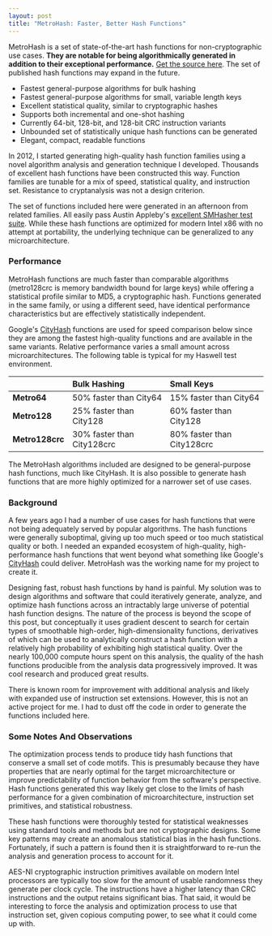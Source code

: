```yaml
---
layout: post
title: "MetroHash: Faster, Better Hash Functions"
---
```


MetroHash is a set of state-of-the-art hash functions for non-cryptographic use cases. **They are notable for being algorithmically generated in addition to their exceptional performance.** [Get the source here](https://github.com/jandrewrogers/MetroHash). The set of published hash functions may expand in the future.

* Fastest general-purpose algorithms for bulk hashing
* Fastest general-purpose algorithms for small, variable length keys
* Excellent statistical quality, similar to cryptographic hashes
* Supports both incremental and one-shot hashing
* Currently 64-bit, 128-bit, and 128-bit CRC instruction variants
* Unbounded set of statistically unique hash functions can be generated
* Elegant, compact, readable functions

In 2012, I started generating high-quality hash function families using a novel algorithm analysis and generation technique I developed. Thousands of excellent hash functions have been constructed this way. Function families are tunable for a mix of speed, statistical quality, and instruction set. Resistance to cryptanalysis was not a design criterion.

The set of functions included here were generated in an afternoon from related families. All easily pass Austin Appleby's [excellent SMHasher test suite](https://code.google.com/p/smhasher/). While these hash functions are optimized for modern Intel x86 with no attempt at portability, the underlying technique can be generalized to any microarchitecture. 

### Performance

MetroHash functions are much faster than comparable algorithms (metro128crc is memory bandwidth bound for large keys) while offering a statistical profile similar to MD5, a cryptographic hash. Functions generated in the same family, or using a different seed, have identical performance characteristics but are effectively statistically independent. 

Google's [CityHash](https://code.google.com/p/cityhash/) functions are used for speed comparison below since they are among the fastest high-quality functions and are available in the same variants. Relative performance varies a small amount across microarchitectures. The following table is typical for my Haswell test environment.


|              |Bulk Hashing                 |Small Keys                   |
|:-------------|:----------------------------|:----------------------------|
|**Metro64**     | 50% faster than City64      | 15% faster than City64      |
|**Metro128**    | 25% faster than City128     | 60% faster than City128     |
|**Metro128crc** | 30% faster than City128crc  | 80% faster than City128crc  |


The MetroHash algorithms included are designed to be general-purpose hash functions, much like CityHash. It is also possible to generate hash functions that are more highly optimized for a narrower set of use cases. 

### Background

A few years ago I had a number of use cases for hash functions that were not being adequately served by popular algorithms. The hash functions were generally suboptimal, giving up too much speed or too much statistical quality or both. I needed an expanded ecosystem of high-quality, high-performance hash functions that went beyond what something like Google's [CityHash](https://code.google.com/p/cityhash/) could deliver. MetroHash was the working name for my project to create it.

Designing fast, robust hash functions by hand is painful. My solution was to design algorithms and software that could iteratively generate, analyze, and optimize hash functions across an intractably large universe of potential hash function designs. The nature of the process is beyond the scope of this post, but conceptually it uses gradient descent to search for certain types of smoothable high-order, high-dimensionality functions, derivatives of which can be used to analytically construct a hash function with a relatively high probability of exhibiting high statistical quality. Over the nearly 100,000 compute hours spent on this analysis, the quality of the hash functions producible from the analysis data progressively improved. It was cool research and produced great results.

There is known room for improvement with additional analysis and likely with expanded use of instruction set extensions. However, this is not an active project for me. I had to dust off the code in order to generate the functions included here.

### Some Notes And Observations

The optimization process tends to produce tidy hash functions that conserve a small set of code motifs. This is presumably because they have properties that are nearly optimal for the target microarchitecture or improve predictability of function behavior from the software's perspective. Hash functions generated this way likely get close to the limits of hash performance for a given combination of microarchitecture, instruction set primitives, and statistical robustness. 

These hash functions were thoroughly tested for statistical weaknesses using standard tools and methods but are not cryptographic designs. Some key patterns may create an anomalous statistical bias in the hash functions. Fortunately, if such a pattern is found then it is straightforward to re-run the analysis and generation process to account for it.

AES-NI cryptographic instruction primitives available on modern Intel processors are typically too slow for the amount of usable randomness they generate per clock cycle. The instructions have a higher latency than CRC instructions and the output retains significant bias. That said, it would be interesting to force the analysis and optimization process to use that instruction set, given copious computing power, to see what it could come up with. 

